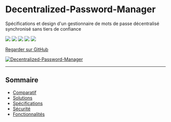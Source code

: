 # Decentralized-Password-Manager

Spécifications et design d'un gestionnaire de mots de passe décentralisé synchronisé sans tiers de confiance 

![](https://img.shields.io/github/license/Relex12/Decentralized-Password-Manager) ![](https://img.shields.io/github/repo-size/Relex12/Decentralized-Password-Manager) ![](https://img.shields.io/github/languages/top/Relex12/Decentralized-Password-Manager) ![](https://img.shields.io/github/last-commit/Relex12/Decentralized-Password-Manager) ![](https://img.shields.io/github/stars/Relex12/Decentralized-Password-Manager)

[Regarder sur GitHub](https://github.com/Relex12/Decentralized-Password-Manager)

[![Decentralized-Password-Manager](https://github-readme-stats.vercel.app/api/pin/?username=Relex12&repo=Decentralized-Password-Manager)](https://github.com/Relex12/Decentralized-Password-Manager)

---

## Sommaire

* [Comparatif](https://relex12.github.io/fr/Decentralized-Password-Manager/Comparatif)
* [Solutions](https://relex12.github.io/fr/Decentralized-Password-Manager/Solutions)
* [Spécifications](https://relex12.github.io/fr/Decentralized-Password-Manager/Specifications)
* [Sécurité](https://relex12.github.io/fr/Decentralized-Password-Manager/Securite)
* [Fonctionnalités](https://relex12.github.io/fr/Decentralized-Password-Manager/Fonctionnalites)
